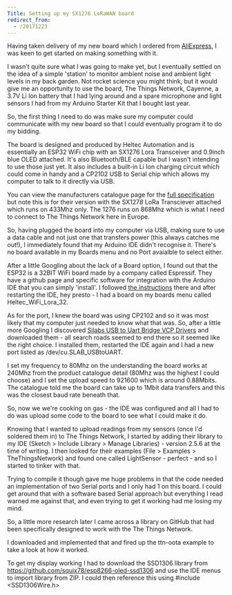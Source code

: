 ```yaml
---
Title: Setting up my SX1276 LoRaWAN board
redirect_from:
  - /20171223
---
```


Having taken delivery of my new board which I ordered from [AliExpress](https://www.aliexpress.com/item/868MHz-915MHz-SX1276-ESP32-LoRa-0-96-Inch-Blue-OLED-Display-Bluetooth-WIFI-Lora-Kit-32/32840258107.html), I was keen to get started on making something with it.

I wasn't quite sure what I was going to make yet, but I eventually settled on the idea of a simple 'station' to monitor ambient noise and ambient light levels in my back garden. Not rocket science you might think, but it would give me an opportunity to use the board, The Things Network, Cayenne, a 3.7V Li Ion battery that I had lying around and a spare microphone and light sensors I had from my Arduino Starter Kit that I bought last year.

So, the first thing I need to do was make sure my computer could communicate with my new board so that I could eventually program it to do my bidding.

The board is designed and produced by Heltec Automation and is essentially an ESP32 WiFi chip with an SX1276 Lora Transceiver and 0.9inch blue OLED attached. It's also Bluetooth/BLE capable but I wasn't intending to use those just yet. It also includes a built-in Li Ion charging circuit which could come in handy and a CP2102 USB to Serial chip which allows my computer to talk to it directly via USB.

You can view the manufacturers catalogue page for the [full specification](http://heltec.diytrade.com/sdp/2044581/4/pd-6785993/12013554-0/ESP32_Development_board_Lora_Transceiver_SX1278_43.html) but note this is for their version with the SX127*8* LoRa Transciever attached which runs on 433Mhz only. The 1276 runs on 868Mhz which is what I need to connect to The Things Network here in Europe.

So, having plugged the board into my computer via USB, making sure to use a data cable and not just one that transfers power (this always catches me out!), I immediately found that my Arduino IDE didn't recognise it. There's no board available in my Boards menu and no Port avaialble to select either.

After a little Googling about the lack of a Board option, I found out that the ESP32 is a 32BIT WiFi board made by a company called Espressif. They have a github page and specific software for integration with the Arduino IDE that you can simply 'install'. I followed [the instructions](https://github.com/espressif/arduino-esp32/blob/master/docs/arduino-ide/mac.md) there and after restarting the IDE, hey presto - I had a board on my boards menu called Heltec_WiFi_Lora_32.

As for the port, I knew the board was using CP2102 and so it was most likely that my computer just needed to know what that was. So, after a little more Googling I discovered [Silabs USB to Uart Bridge VCP Drivers](https://www.silabs.com/products/development-tools/software/usb-to-uart-bridge-vcp-drivers) and downloaded them - all search roads seemed to end there so it seemed like the right choice. I installed them, restarted the IDE again and I had a new port listed as /dev/cu.SLAB_USBtoUART.

I set my frequency to 80Mhz on the understanding the board works at 240Mhz from the product catalogue detail (80Mhz was the highest I could choose) and I set the upload speed to 921600 which is around 0.88Mbits. The catalogue told me the board can take up to 1Mbit data transfers and this was the closest baud rate beneath that.

So, now we we're cooking on gas - the IDE was configured and all I had to do was upload some code to the board to see what I could make it do.

Knowing that I wanted to upload readings from my sensors (once I'd soldered them in) to The Things Network, I started by adding their library to my IDE (Sketch > Include Library > Manage Libraries) - version 2.5.6 at the time of writing. I then looked for their examples (File > Examples > TheThingsNetwork) and found one called LightSensor - perfect - and so I started to tinker with that.

Trying to compile it though gave me huge problems in that the code needed an implementation of two Serial ports and I only had 1 on this board. I could get around that with a software based Serial approach but everything I read warned me against that, and even trying to get it working had me losing my mind.

So, a little more research later I came across a library on GitHub that had been specifically designed to work with the The Things Network.

I downloaded and implemented that and fired up the ttn-oota example to take a look at how it worked.



To get my display working I had to download the SSD1306 library from https://github.com/squix78/esp8266-oled-ssd1306 and use the IDE menus to import library from ZIP. I could then reference this using #include <SSD1306Wire.h>